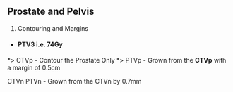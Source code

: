 ## Prostate and Pelvis

1. Contouring and Margins

* #### **PTV3** i.e. 74Gy
 *> CTVp - Contour the Prostate Only
 *> PTVp - Grown from the **CTVp** with a margin of 0.5cm


CTVn
PTVn - Grown from the CTVn by 0.7mm
